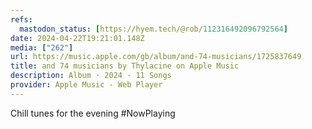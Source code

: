 ```yaml
---
refs:
  mastodon_status: [https://hyem.tech/@rob/112316492096792564]
date: 2024-04-22T19:21:01.148Z
media: ["262"]
url: https://music.apple.com/gb/album/and-74-musicians/1725837649
title: and 74 musicians by Thylacine on Apple Music
description: Album · 2024 · 11 Songs
provider: Apple Music - Web Player
---
```


Chill tunes for the evening #NowPlaying
